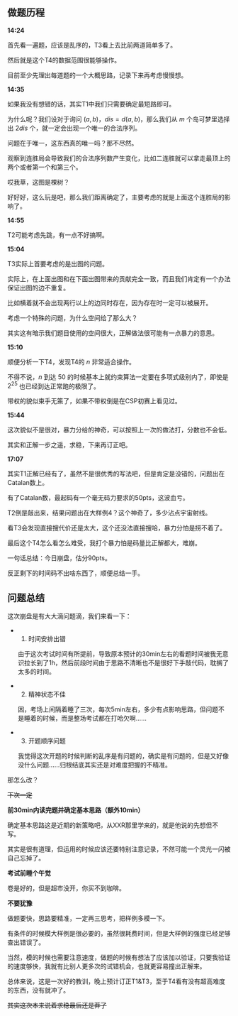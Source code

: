 ## 做题历程

**14:24**

首先看一遍题，应该是乱序的，T3看上去比前两道简单多了。

然后就是这个T4的数据范围很能够操作。

目前至少先理出每道题的一个大概思路，记录下来再考虑慢慢想。

**14:35**

如果我没有想错的话，其实T1中我们只需要确定最短路即可。

为什么呢？我们设对于询问 $(a,b)$，$dis = d(a,b)$，那么我们从 $m$ 个岛可梦里选择出 $2dis$ 个，就一定会出现一个唯一的合法序列。

问题在于唯一，这东西真的唯一吗？那不尽然。

观察到连胜局会导致我们的合法序列数产生变化，比如二连胜就可以拿走最顶上的两个或者第一个和第三个。

哎我草，这图是棵树？

好好好，这么玩是吧，那么我们距离确定了，主要考虑的就是上面这个连胜局的影响了。

**14:55**

T2可能考虑先跳，有一点不好搞啊。

**15:04**

T3实际上首要考虑的是出图的问题。

实际上，在上面出图和在下面出图带来的贡献完全一致，而且我们肯定有一个办法保证出图的边不重复。

比如横着就不会出现两行以上的边同时存在，因为存在时一定可以被展开。

考虑一个特殊的问题，为什么空间给了那么大？

其实这有暗示我们题目使用的空间很大，正解做法很可能有一点暴力的意思。

**15:10**

顺便分析一下T4，发现T4的 $n$ 非常适合操作。

不得不说，$n$ 到达 $50$ 的时候基本上就约束算法一定要在多项式级别内了，即使是 $2^{25}$ 也已经到达正常跑的极限了。

带权的貌似束手无策了，如果不带权倒是在CSP初赛上看见过。

**15:44**

这次貌似不是很对，暴力分给的神奇，可以按照上一次的做法打，分数也不会低。

其实和正解一步之遥，求稳，下来再订正吧。

**17:07**

其实T1正解已经有了，虽然不是很优秀的写法吧，但是肯定是没错的，问题出在Catalan数上。

有了Catalan数，最起码有一个毫无码力要求的50pts，这波血亏。

T2倒是敲出来，结果问题出在大样例4？这个神奇了，多少沾点宇宙射线。

看T3会发现直接搜代价还是太大，这个还没法直接搜哈，暴力分怕是捞不着了。

最后这个T4怎么看怎么难受，我打个暴力怕是码量比正解都大，难崩。

一句话总结：今日崩盘，估分90pts。

反正剩下的时间码不出啥东西了，顺便总结一手。



## 问题总结

这次崩盘是有大大滴问题滴，我们来看一下：

+ 1. 时间安排出错

  由于这次考试时间有所提前，导致原本预计的30min左右的看题时间被我无意识拉长到了1h，然后前段时间由于思路不清晰也不是很好下手敲代码，耽搁了太多的时间。

+ 2. 精神状态不佳

  困，考场上间隔着睡了三次，每次5min左右，多少有点影响思路，但问题不是睡着的时候，而是整场考试都在打哈欠啊……

+ 3. 开题顺序问题

  我觉得这次开题的时候判断的乱序是有问题的，确实是有问题的，但是又好像没什么问题……归根结底其实还是对难度把握的不精准。

那怎么改？

~~下次一定~~

**前30min内读完题并确定基本思路（额外10min）**

确定基本思路这是近期的新策略吧，从XXR那里学来的，就是他说的先想但不写。

其实是很有道理，但运用的时候应该还要特别注意记录，不然可能一个灵光一闪被自己忘掉了。

**考试前睡个午觉**

卷是好的，但是超市没开，你买不到咖啡。

**不要犹豫**

做题要快，思路要精准，一定再三思考，把样例多模一下。

有条件的时候模大样例是很必要的，虽然很耗费时间，但是大样例的强度已经足够查出错误了。

当然，模的时候也需要注意速度，做题的时候有想法了应该加以验证，只要我验证的速度够快，我就有比别人更多次的试错机会，也就更容易撞出正解来。



总体来说，这是一次好的教训，晚上预计订正T1&T3，至于T4看有没有超高难度的东西，没有就冲了。



~~其实这次本来说着求稳最后还是莽了~~